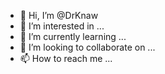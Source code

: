- 👋 Hi, I’m @DrKnaw
- 👀 I’m interested in ...
- 🌱 I’m currently learning ...
- 💞️ I’m looking to collaborate on ...
- 📫 How to reach me ...

<!---
DrKnaw/DrKnaw is a ✨ special ✨ repository because its `README.md` (this file) appears on your GitHub profile.
You can click the Preview link to take a look at your changes.
--->
